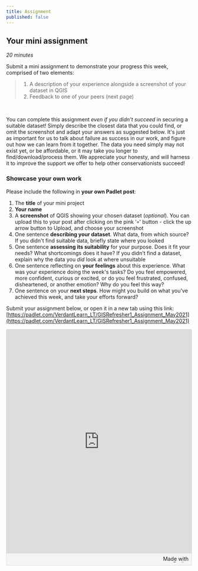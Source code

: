 ```yaml
---
title: Assignment
published: false
---
```


## Your mini assignment
*20 minutes*

Submit a mini assignment to demonstrate your progress this week, comprised of two elements:
> 1. A description of your experience alongside a screenshot of your dataset in QGIS
> 2. Feedback to one of your peers (next page)

<br>

You can complete this assignment *even if you didn't succeed* in securing a suitable dataset!  Simply describe the closest data that you could find, or omit the screenshot and adapt your answers as suggested below.  It's just as important for us to talk about failure as success in our work, and figure out how we can learn from it together.  The data you need simply may not exist yet, or be affordable, or it may take you longer to find/download/process them.  We appreciate your honesty, and will harness it to improve the support we offer to help other conservationists succeed!

### Showcase your own work
Please include the following in **your own Padlet post**:
1. The **title** of your mini project
2. **Your name**
3. A **screenshot** of QGIS showing your chosen dataset (*optional*).  You can upload this to your post after clicking on the pink '`+`' button - click the up arrow button to Upload, and choose your screenshot
4. One sentence **describing your dataset**.  What data, from which source?  If you didn't find suitable data, briefly state where you looked
5. One sentence **assessing its suitability** for your purpose.  Does it fit your needs?  What shortcomings does it have?  If you didn't find a dataset, explain why the data you *did* look at where unsuitable
6. One sentence reflecting on **your feelings** about this experience.  What was your experience doing the week's tasks?  Do you feel empowered, more confident, curious or excited, or do you feel frustrated, confused, disheartened, or another emotion?  Why do you feel this way?  
7. One sentence on your **next steps**.  How might you build on what you've achieved this week, and take your efforts forward?

Submit your assignment below, or open it in a new tab using this link: [https://padlet.com/VerdantLearn_LT/GISRefresher1_Assignment_May2021](https://padlet.com/VerdantLearn_LT/GISRefresher1_Assignment_May2021)

<div class="padlet-embed" style="border:1px solid rgba(0,0,0,0.1);border-radius:2px;box-sizing:border-box;overflow:hidden;position:relative;width:100%;background:#F4F4F4"><p style="padding:0;margin:0"><iframe src="https://padlet.com/embed/60jdkcbwcitsoxrw" frameborder="0" allow="camera;microphone;geolocation" style="width:100%;height:608px;display:block;padding:0;margin:0"></iframe></p><div style="padding:8px;text-align:right;margin:0;"><a href="https://padlet.com?ref=embed" style="padding:0;margin:0;border:none;display:block;line-height:1;height:16px" target="_blank"><img src="https://padlet.net/embeds/made_with_padlet.png" width="86" height="16" style="padding:0;margin:0;background:none;border:none;display:inline;box-shadow:none" alt="Made with Padlet"></a></div></div>